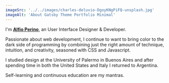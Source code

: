 ```yaml
---
imageSrc: '../../images/charles-deluvio-DgoyKNgPiFQ-unsplash.jpg'
imageAlt: 'About Gatsby Theme Portfolio Minimal'
---
```


I'm <u><b>Alfio Perino</b></u>, an User Interface Designer & Developer.

Passionate about web development, I continue to want to bring color to the dark side of programming by combining just the right amount of technique, intuition, and creativity, seasoned with CSS and Javascript.

I studied design at the University of Palermo in Buenos Aires and after spending time in both the United States and Italy I returned to Argentina.

Self-learning and continuous education are my mantras.
